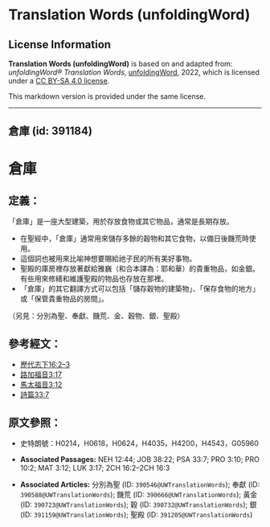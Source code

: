 # Translation Words (unfoldingWord)

## License Information

**Translation Words (unfoldingWord)** is based on and adapted from: _unfoldingWord® Translation Words_, [unfoldingWord](https://unfoldingword.org/utw), 2022, which is licensed under a [CC BY-SA 4.0 license](https://creativecommons.org/licenses/by-sa/4.0/legalcode.en).

This markdown version is provided under the same license.



--------------------------------

## 倉庫 (id: 391184)

倉庫
==

定義：
---

「倉庫」是一座大型建築，用於存放食物或其它物品，通常是長期存放。

* 在聖經中，「倉庫」通常用來儲存多餘的穀物和其它食物，以備日後饑荒時使用。
* 這個詞也被用來比喻神想要賜給祂子民的所有美好事物。
* 聖殿的庫房裡存放著獻給雅巍（和合本譯為：耶和華）的貴重物品，如金銀。有些用來修繕和維護聖殿的物品也存放在那裡。
* 「倉庫」的其它翻譯方式可以包括「儲存穀物的建築物」、「保存食物的地方」或「保管貴重物品的房間」。

（另見：分別為聖、奉獻、饑荒、金、穀物、銀、聖殿）

參考經文：
-----

* [歷代志下16:2–3](https://ref.ly/2Chr16:2-2Chr16:3)
* [路加福音3:17](https://ref.ly/Luke3:17)
* [馬太福音3:12](https://ref.ly/Matt3:12)
* [詩篇33:7](https://ref.ly/Ps33:7)

原文參照：
-----

* 史特朗號：H0214，H0618，H0624，H4035，H4200，H4543，G05960

* **Associated Passages:** NEH 12:44; JOB 38:22; PSA 33:7; PRO 3:10; PRO 10:2; MAT 3:12; LUK 3:17; 2CH 16:2–2CH 16:3
* **Associated Articles:** 分別為聖 (ID: `390546@UWTranslationWords`); 奉獻 (ID: `390588@UWTranslationWords`); 饑荒 (ID: `390666@UWTranslationWords`); 黃金 (ID: `390723@UWTranslationWords`); 穀 (ID: `390732@UWTranslationWords`); 銀 (ID: `391159@UWTranslationWords`); 聖殿 (ID: `391205@UWTranslationWords`)

